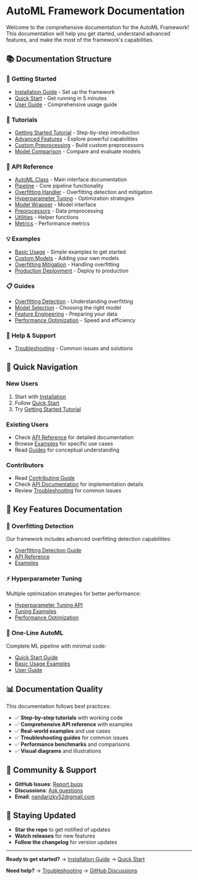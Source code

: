 # AutoML Framework Documentation

Welcome to the comprehensive documentation for the AutoML Framework! This documentation will help you get started, understand advanced features, and make the most of the framework's capabilities.

## 📚 Documentation Structure

### 🚀 **Getting Started**
- [Installation Guide](installation.md) - Set up the framework
- [Quick Start](quickstart.md) - Get running in 5 minutes
- [User Guide](user-guide.md) - Comprehensive usage guide

### 📖 **Tutorials**
- [Getting Started Tutorial](tutorials/getting_started.md) - Step-by-step introduction
- [Advanced Features](tutorials/advanced_features.md) - Explore powerful capabilities
- [Custom Preprocessing](tutorials/custom_preprocessing.md) - Build custom preprocessors
- [Model Comparison](tutorials/model_comparison.md) - Compare and evaluate models

### 🔧 **API Reference**
- [AutoML Class](api/automl.md) - Main interface documentation
- [Pipeline](api/pipeline.md) - Core pipeline functionality
- [Overfitting Handler](api/overfitting.md) - Overfitting detection and mitigation
- [Hyperparameter Tuning](api/hyperparameter_tuning.md) - Optimization strategies
- [Model Wrapper](api/model_wrapper.md) - Model interface
- [Preprocessors](api/preprocessors.md) - Data preprocessing
- [Utilities](api/utils.md) - Helper functions
- [Metrics](api/metrics.md) - Performance metrics

### 💡 **Examples**
- [Basic Usage](examples/basic_usage.md) - Simple examples to get started
- [Custom Models](examples/custom_models.md) - Adding your own models
- [Overfitting Mitigation](examples/overfitting_mitigation.md) - Handling overfitting
- [Production Deployment](examples/production_deployment.md) - Deploy to production

### 📋 **Guides**
- [Overfitting Detection](guides/overfitting_detection.md) - Understanding overfitting
- [Model Selection](guides/model_selection.md) - Choosing the right model
- [Feature Engineering](guides/feature_engineering.md) - Preparing your data
- [Performance Optimization](guides/performance_optimization.md) - Speed and efficiency

### 🔧 **Help & Support**
- [Troubleshooting](troubleshooting.md) - Common issues and solutions

## 🎯 **Quick Navigation**

### **New Users**
1. Start with [Installation](installation.md)
2. Follow [Quick Start](quickstart.md)
3. Try [Getting Started Tutorial](tutorials/getting_started.md)

### **Existing Users**
- Check [API Reference](api/) for detailed documentation
- Browse [Examples](examples/) for specific use cases
- Read [Guides](guides/) for conceptual understanding

### **Contributors**
- Read [Contributing Guide](contributing.md)
- Check [API Documentation](api/) for implementation details
- Review [Troubleshooting](troubleshooting.md) for common issues

## 🌟 **Key Features Documentation**

### **🧠 Overfitting Detection**
Our framework includes advanced overfitting detection capabilities:
- [Overfitting Detection Guide](guides/overfitting_detection.md)
- [API Reference](api/overfitting.md)
- [Examples](examples/overfitting_mitigation.md)

### **⚡ Hyperparameter Tuning**
Multiple optimization strategies for better performance:
- [Hyperparameter Tuning API](api/hyperparameter_tuning.md)
- [Tuning Examples](examples/hyperparameter_tuning.md)
- [Performance Optimization](guides/performance_optimization.md)

### **🎯 One-Line AutoML**
Complete ML pipeline with minimal code:
- [Quick Start Guide](quickstart.md)
- [Basic Usage Examples](examples/basic_usage.md)
- [User Guide](user-guide.md)

## 📊 **Documentation Quality**

This documentation follows best practices:
- ✅ **Step-by-step tutorials** with working code
- ✅ **Comprehensive API reference** with examples
- ✅ **Real-world examples** and use cases
- ✅ **Troubleshooting guides** for common issues
- ✅ **Performance benchmarks** and comparisons
- ✅ **Visual diagrams** and illustrations

## 🤝 **Community & Support**

- **GitHub Issues**: [Report bugs](https://github.com/nandarizkika/automl-framework/issues)
- **Discussions**: [Ask questions](https://github.com/nandarizkika/automl-framework/discussions)
- **Email**: nandarizky52@gmail.com

## 🔄 **Staying Updated**

- **Star the repo** to get notified of updates
- **Watch releases** for new features
- **Follow the changelog** for version updates

---

**Ready to get started?** → [Installation Guide](installation.md) → [Quick Start](quickstart.md)

**Need help?** → [Troubleshooting](troubleshooting.md) → [GitHub Discussions](https://github.com/nandarizkika/automl-framework/discussions)